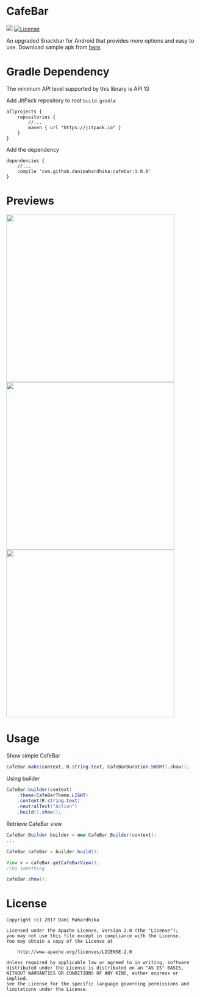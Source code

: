 # CafeBar
[![](https://jitpack.io/v/danimahardhika/cafebar.svg)](https://jitpack.io/#danimahardhika/cafebar) [![License](https://img.shields.io/badge/License-Apache%202.0-blue.svg)](https://opensource.org/licenses/Apache-2.0) 

An upgraded Snackbar for Android that provides more options and easy to use. Download sample apk from [here](https://github.com/danimahardhika/cafebar/releases/download/1.0.0/sample-release.apk).

# Gradle Dependency
The minimum API level supported by this library is API 13

Add JitPack repository to root ```build.gradle```
```Gradle
allprojects {
    repositories {
        //...
        maven { url "https://jitpack.io" }
    }
}
```
Add the dependency
```Gradle
dependencies {
    //...
    compile 'com.github.danimahardhika:cafebar:1.0.0'
}
```

# Previews
<img src="https://raw.githubusercontent.com/danimahardhika/cafebar/master/arts/screenshot.jpg" height="440">
<img src="https://raw.githubusercontent.com/danimahardhika/cafebar/master/arts/demo-0.gif" height="440">
<img src="https://raw.githubusercontent.com/danimahardhika/cafebar/master/arts/demo-1.gif" height="440">

# Usage
Show simple CafeBar
```java
CafeBar.make(context, R.string.text, CafeBarDuration.SHORT).show();
```

Using builder
```java
CafeBar.builder(context)
    .theme(CafeBarTheme.LIGHT)
    .content(R.string.text)
    .neutralText("Action")
    .build().show();
```

Retrieve CafeBar view
```java
CafeBar.Builder builder = new CafeBar.Builder(context);
...

CafeBar cafeBar = builder.build();

View v = cafeBar.getCafeBarView();
//Do something

cafeBar.show();
```

# License
```
Copyright (c) 2017 Dani Mahardhika

Licensed under the Apache License, Version 2.0 (the "License");
you may not use this file except in compliance with the License.
You may obtain a copy of the License at

    http://www.apache.org/licenses/LICENSE-2.0

Unless required by applicable law or agreed to in writing, software
distributed under the License is distributed on an "AS IS" BASIS,
WITHOUT WARRANTIES OR CONDITIONS OF ANY KIND, either express or implied.
See the License for the specific language governing permissions and
limitations under the License.
```
